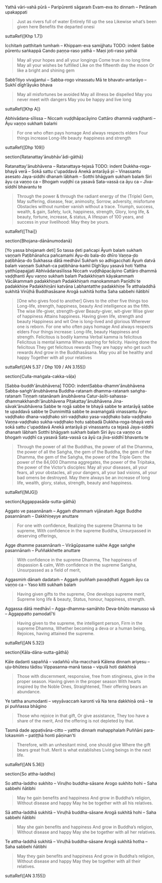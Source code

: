 <!-- section{Yathā vāri-vahā pūrā} -->

Yathā vāri-vahā pūrā – Paripūrenti sāgaraṁ
Evam-eva ito dinnaṁ – Petānaṁ upakappati

<div class="english">

> Just as rivers full of water
> Entirely fill up the sea
> Likewise what’s been given here
> Benefits the departed onesi

</div>

</div>

suttaRef{[Khp 1.7]}

Icchitaṁ patthitaṁ tumhaṁ – Khippam-eva samijjhatu
TODO: indent Sabbe pūrentu saṅkappā
Cando paṇṇa-raso yathā – Maṇi joti-raso yathāi

<div class="english">

> May all your hopes and all your longings
> Come true in no long time
> May all your wishes be fulfilled
> Like on the fifteenth day the moon
> Or like a bright and shining gem

</div>

Sabb’ītiyo vivajjantui – Sabba-rogo vinassatu
Mā te bhavatv-antarāyo – Sukhī dīgh’āyuko bhava

<div class="english">

>May all misfortunes be avoided
>May all illness be dispelled
>May you never meet with dangers
>May you be happy and live long

</div>

suttaRef{[Khp A]}

Abhivādana-sīlissa – Niccaṁ vuḍḍhāpacāyino
Cattāro dhammā vaḍḍhanti – Āyu vaṇṇo sukhaṁ balaṁi

<div class="english">

> For one who often pays homage
> And always respects elders
> Four things increase
> Long-life beauty  ̓  happiness and strength

suttaRef{[Dhp 109]}

section{Ratanattay'ānubhāv'ādi-gāthā}

Ratanattay'ānubhāvena – Ratanattaya-tejasā
TODO: indent Dukkha-roga-bhayā verā – Sokā sattu c'upaddavā
Anekā antarāyā pi – Vinassantu asesato
Jaya-siddhi dhanaṁ lābhaṁ – Sotthi bhāgyaṁ sukhaṁ balaṁ
Siri āyu ca vaṇṇo ca – Bhogaṁ vuḍḍhī ca yasavā
Sata-vassā ca āyu ca – Jīva-siddhī bhavantu te

<div class="english">

> Through the power & through the radiant energy of the (Triple) Gem,
> May suffering, disease, fear, animosity,
> Sorrow, adversity, misfortune
> Obstacles without number vanish without a trace.
> Triumph, success, wealth, & gain,
> Safety, luck, happiness, strength,
> Glory, long life, & beauty, fortune, increase, & status,
> A lifespan of 100 years, and success in your livelihood:
> May they be yours.

</div>

suttaRef{[Thai]}

section{Bhojana-dānānumodanā}

[Yo yassa bhojanaṁ deti]
So tassa deti pañcapi
Āyuṁ balaṁ sukhaṁ vaṇṇaṁ
Paṭibhānañca pañcamaṁi
Āyu-do bala-do dhīro
Vaṇṇa-do paṭibhāṇa-do
Sukhassa dātā medhāvī
Sukhaṁ so adhigacchati
Āyuṁ datvā balaṁ vaṇṇaṁ
Sukhañ-ca paṭibhāna-kaṁii
Dīgh’āyu yasavā hoti
Yattha yatthūpapajjati
Abhivādanasīlissa
Niccaṁ vuḍḍhāpacāyino
Cattāro dhammā vaḍḍhanti
Āyu vaṇṇo sukhaṁ balaṁ
Padakkhiṇaṁ kāyakammaṁ
Vācākammaṁ padakkhiṇaṁ
Padakkhiṇaṁ manokammaṁ
Paṇīdhi te padakkhiṇe
Padakkhiṇāni katvāna
Labhantatthe padakkhiṇe
Te atthaladdhā sukhitā
Virūḷhā Buddhasāsane
Arogā sukhitā hotha
Saha sabbehi ñātibhī

<div class="english">

> [One who gives food to another]
> Gives to the other five things too
> Long-life, strength, happiness, beauty
> And intelligence as the fifth.
> The wise life-giver, strength-giver
> Beauty-giver, wit-giver
> Wise giver of happiness
> Attains happiness.
> Having given life, strength and beauty
> Happiness and wit
> One is long-lived and glorious
> Wherever one is reborn.
> For one who often pays homage
> And always respects elders
> Four things increase:
> Long-life, beauty
> Happiness and strength.
> Felicitous is bodily kamma
> Verbal kamma is felicitous
> Felicitous is mental kamma
> When aspiring for felicity.
> Having done the felicitous
> They get felicitous rewards
> They are happy who get such rewards
> And grow in the Buddhasāsana.
> May you all be healthy and happy
> Together with all your relatives

</div>

suttaRef{[AN 5.37 / Dhp 109 / AN 3.155]}

section{Culla-maṅgala-cakka-vāḷa}

[Sabba-buddh'ānubhāvena]
TODO: indentSabba-dhamm'ānubhāvena
Sabba-saṅgh'ānubhāvena
Buddha-ratanaṁ dhamma-ratanaṁ saṅgha-ratanaṁ
Tiṇṇaṁ ratanānaṁ ānubhāvena
Catur-āsīti-sahassa-dhammakkhandh'ānubhāvena
Piṭakattay'ānubhāvena
Jina-sāvak'ānubhāvena
Sabbe te rogā sabbe te bhayā sabbe te antarāyā sabbe te upaddavā sabbe te
Dunnimittā sabbe te avamaṅgalā vinassantu
Āyu-vaḍḍhako dhana-vaḍḍhako siri-vaḍḍhako yasa-vaḍḍhako bala-vaḍḍhako
Vaṇṇa-vaḍḍhako sukha-vaḍḍhako hotu sabbadā
Dukkha-roga-bhayā verā sokā sattu c'upaddavā
Anekā antarāyā pi vinassantu ca tejasā
Jaya-siddhi dhanaṁ lābhaṁ
Sotthi bhāgyaṁ sukhaṁ balaṁ
Siri āyu ca vaṇṇo ca bhogaṁ vuḍḍhī ca yasavā
Sata-vassā ca āyū ca jīva-siddhī bhavantu te

<div class="english">

> Through the power of all the Buddhas, the power of all the Dhamma, the power of all the Saṅgha, the gem of the Buddha, the gem of the Dhamma, the gem of the Saṅgha, the power of the Triple Gem: the power of the 84,000 Dhamma aggregates, the power of the Tripitaka, the power of the Victor’s disciples: May all your diseases, all your fears, all your obstacles, all your dangers, all your bad visions, all your bad omens be destroyed. May there always be an increase of long life, wealth, glory, status, strength, beauty and happiness.

</div>

suttaRef{[MJG]}

section{Aggappasāda-sutta-gāthā}

Aggato ve pasannānaṁ – Aggaṁ dhammaṁ vijānataṁ
Agge Buddhe pasannānaṁ – Dakkhiṇeyye anuttare

<div class="english">

> For one with confidence,
> Realizing the supreme Dhamma to be supreme,
> With confidence in the supreme Buddha,
> Unsurpassed in deserving offerings,

</div>

Agge dhamme pasannānaṁ – Virāgūpasame sukhe
Agge saṅghe pasannānaṁ – Puññakkhette anuttare

<div class="english">

> With confidence in the supreme Dhamma,
> The happiness of dispassion & calm,
> With confidence in the supreme Saṅgha,
> Unsurpassed as a field of merit,

</div>

Aggasmiṁ dānaṁ dadataṁ – Aggaṁ puññaṁ pavaḍḍhati
Aggaṁ āyu ca vaṇṇo ca – Yaso kitti sukhaṁ balaṁ

<div class="english">

> Having given gifts to the supreme,
> One develops supreme merit,
> Supreme long life & beauty,
> Status, honour, happiness, strength.

</div>

Aggassa dātā medhāvī – Agga-dhamma-samāhito
Deva-bhūto manusso vā – Aggappatto pamodatī'ti

<div class="english">

> Having given to the supreme, the intelligent person,
> Firm in the supreme Dhamma,
> Whether becoming a deva or a human being,
> Rejoices, having attained the supreme.

</div>

suttaRef{[AN 5.32]}

section{Kāla-dāna-sutta-gāthā}

Kāle dadanti sapaññā – vadaññū vīta-maccharā
Kālena dinnaṁ ariyesu – uju-bhūtesu tādisu
Vippasanna-manā tassa – vipulā hoti dakkhiṇā

<div class="english">

> Those with discernment, responsive, free from stinginess, give in the proper season.
> Having given in the proper season
> With hearts inspired by the Noble Ones,
> Straightened,
> Their offering bears an abundance.

</div>

Ye tattha anumodanti – veyyāvaccaṁ karonti vā
Na tena dakkhiṇā onā – te pi puññassa bhāgino

<div class="english">

> Those who rejoice in that gift,
> Or give assistance,
> They too have a share of the merit,
> And the offering is not depleted by that.

</div>

Tasmā dade appaṭivāna-citto – yattha dinnaṁ mahapphalaṁ
Puññāni para-lokasmiṁ – patiṭṭhā honti pāṇinan'ti

<div class="english">

> Therefore, with an unhesitant mind, one should give
> Where the gift bears great fruit.
> Merit is what establishes
> Living beings in the next life.

</div>

suttaRef{[AN 5.36]}

section{So attha-laddho}

So attha-laddho sukhito – Viruḷho buddha-sāsane
Arogo sukhito hohi – Saha sabbehi ñātibhi

<div class="english">

> May he gain benefits and happiness
> And grow in Buddha’s religion,
> Without disease and happy
> May he be together with all his relatives.

</div>

Sā attha-laddhā sukhitā – Viruḷhā buddha-sāsane
Arogā sukhitā hohi – Saha sabbehi ñātibhi

<div class="english">

> May she gain benefits and happiness
> And grow in Buddha’s religion,
> Without disease and happy
> May she be together with all her relatives.

</div>

Te attha-laddhā sukhitā – Viruḷhā buddha-sāsane
Arogā sukhitā hotha – Saha sabbehi ñātibhi

<div class="english">

> May they gain benefits and happiness
> And grow in Buddha’s religion,
> Without disease and happy
> May they be together with all their relatives.

</div>

suttaRef{[AN 3.155]}
